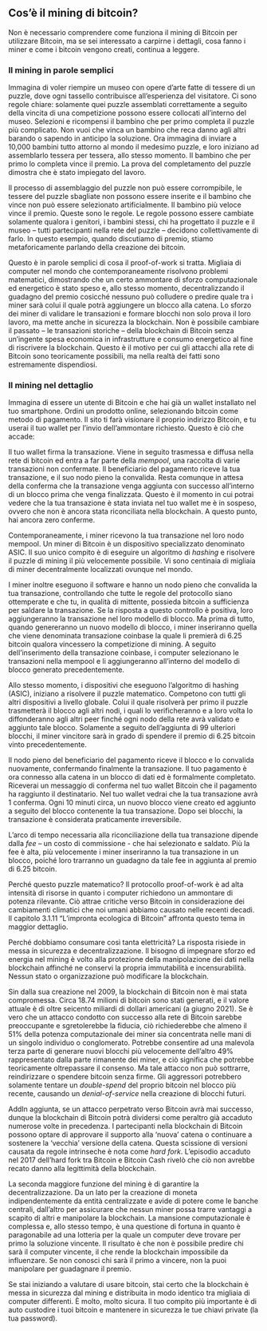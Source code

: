 ## Cos’è il mining di bitcoin?
Non è necessario comprendere come funziona il mining di Bitcoin per utilizzare Bitcoin, ma se sei interessato a carpirne i dettagli, cosa fanno i miner e come i bitcoin vengono creati, continua a leggere.

### Il mining in parole semplici
Immagina di voler riempire un museo con opere d’arte fatte di tessere di un puzzle, dove ogni tassello contribuisce all’esperienza del visitatore. Ci sono regole chiare: solamente quei puzzle assemblati correttamente a seguito della vincita di una competizione possono essere collocati all’interno del museo. Selezioni e ricompensi il bambino che per primo completa il puzzle più complicato. Non vuoi che vinca un bambino che reca danno agli altri barando o sapendo in anticipo la soluzione. Ora immagina di inviare a 10,000 bambini tutto attorno al mondo il medesimo puzzle, e loro iniziano ad assemblarlo tessera per tessera, allo stesso momento. Il bambino che per primo lo completa vince il premio. La prova del completamento del puzzle dimostra che è stato impiegato del lavoro.

Il processo di assemblaggio del puzzle non può essere corrompibile, le tessere del puzzle sbagliate non possono essere inserite e il bambino che vince non può essere selezionato artificialmente. Il bambino più veloce vince il premio. Queste sono le regole. Le regole possono essere cambiate solamente qualora i genitori, i bambini stessi, chi ha progettato il puzzle e il museo – tutti partecipanti nella rete del puzzle – decidono collettivamente di farlo. In questo esempio, quando discutiamo di premio, stiamo metaforicamente parlando della creazione dei bitcoin.

Questo è in parole semplici di cosa il proof-of-work si tratta. Migliaia di computer nel mondo che contemporaneamente risolvono problemi matematici, dimostrando che un certo ammontare di sforzo computazionale ed energetico è stato speso e, allo stesso momento, decentralizzando il guadagno del premio cosicché nessuno può colludere o predire quale tra i miner sarà colui il quale potrà aggiungere un blocco alla catena. Lo sforzo dei miner di validare le transazioni e formare blocchi non solo prova il loro lavoro, ma mette anche in sicurezza la blockchain. Non è possibile cambiare il passato – le transazioni storiche – della blockchain di Bitcoin senza un’ingente spesa economica in infrastrutture e consumo energetico al fine di riscrivere la blockchain. Questo è il motivo per cui gli attacchi alla rete di Bitcoin sono teoricamente possibili, ma nella realtà dei fatti sono estremamente dispendiosi.

### Il mining nel dettaglio

Immagina di essere un utente di Bitcoin e che hai già un wallet installato nel tuo smartphone. Ordini un prodotto online, selezionando bitcoin come metodo di pagamento. Il sito ti farà visionare il proprio indirizzo Bitcoin, e tu userai il tuo wallet per l’invio dell’ammontare richiesto. Questo è ciò che accade:

Il tuo wallet firma la transazione. Viene in seguito trasmessa e diffusa nella rete di bitcoin ed entra a far parte della _mempool_, una raccolta di varie transazioni non confermate. Il beneficiario del pagamento riceve la tua transazione, e il suo nodo pieno la convalida. Resta comunque in attesa della conferma che la transazione venga aggiunta con successo all’interno di un blocco prima che venga finalizzata. Questo è il momento in cui potrai vedere che la tua transazione è stata inviata nel tuo wallet me è in sospeso, ovvero che non è ancora stata riconciliata nella blockchain. A questo punto, hai ancora zero conferme.

Contemporaneamente, i miner ricevono la tua transazione nel loro nodo mempool. Un miner di Bitcoin è un dispositivo specializzato denominato ASIC. Il suo unico compito è di eseguire un algoritmo di _hashing_ e risolvere il puzzle di mining il più velocemente possibile. Vi sono centinaia di migliaia di miner decentralmente localizzati ovunque nel mondo.

I miner inoltre eseguono il software e hanno un nodo pieno che convalida la tua transazione, controllando che tutte le regole del protocollo siano ottemperate e che tu, in qualità di mittente, possieda bitcoin a sufficienza per saldare la transazione. Se la risposta a questo controllo è positiva, loro aggiungeranno la transazione nel loro modello di blocco. Ma prima di tutto, quando genereranno un nuovo modello di blocco, i miner inseriranno quella che viene denominata transazione coinbase la quale li premierà di 6.25 bitcoin qualora vincessero la competizione di mining. A seguito dell’inserimento della transazione coinbase, i computer selezionano le transazioni nella mempool e li aggiungeranno all’interno del modello di blocco generato precedentemente.

Allo stesso momento, i dispositivi che eseguono l’algoritmo di hashing (ASIC), iniziano a risolvere il puzzle matematico. Competono con tutti gli altri dispositivi a livello globale. Colui il quale risolverà per primo il puzzle trasmetterà il blocco agli altri nodi, i quali lo verificheranno e a loro volta lo diffonderanno agli altri peer finché ogni nodo della rete avrà validato e aggiunto tale blocco. Solamente a seguito dell’aggiunta di 99 ulteriori blocchi, il miner vincitore sarà in grado di spendere il premio di 6.25 bitcoin vinto precedentemente.

Il nodo pieno del beneficiario del pagamento riceve il blocco e lo convalida nuovamente, confermando finalmente la transazione. Il tuo pagamento è ora connesso alla catena in un blocco di dati ed è formalmente completato. Riceverai un messaggio di conferma nel tuo wallet Bitcoin che il pagamento ha raggiunto il destinatario. Nel tuo wallet vedrai che la tua transazione avrà 1 conferma. Ogni 10 minuti circa, un nuovo blocco viene creato ed aggiunto a seguito del blocco contenente la tua transazione. Dopo sei blocchi, la transazione è considerata praticamente irreversibile.

L’arco di tempo necessaria alla riconciliazione della tua transazione dipende dalla _fee_ – un costo di commissione - che hai selezionato e saldato. Più la fee è alta, più velocemente i miner inseriranno la tua transazione in un blocco, poiché loro trarranno un guadagno da tale fee in aggiunta al premio di 6.25 bitcoin.

Perché questo puzzle matematico? Il protocollo proof-of-work è ad alta intensità di risorse in quanto i computer richiedono un ammontare di potenza rilevante. Ciò attrae critiche verso Bitcoin in considerazione dei cambiamenti climatici che noi umani abbiamo causato nelle recenti decadi. Il capitolo 3.1.11 “L’impronta ecologica di Bitcoin” affronta questo tema in maggior dettaglio.

Perché dobbiamo consumare così tanta elettricità? La risposta risiede in messa in sicurezza e decentralizzazione. Il bisogno di impegnare sforzo ed energia nel mining è volto alla protezione della manipolazione dei dati nella blockchain affinché ne conservi la propria immutabilità e incensurabilità. Nessun stato o organizzazione può modificare la blockchain.

Sin dalla sua creazione nel 2009, la blockchain di Bitcoin non è mai stata compromessa. Circa 18.74 milioni di bitcoin sono stati generati, e il valore attuale è di oltre seicento miliardi di dollari americani (a giugno 2021). Se è vero che un attacco condotto con successo alla rete di Bitcoin sarebbe preoccupante e sgretolerebbe la fiducia, ciò richiederebbe che almeno il 51% della potenza computazionale dei miner sia concentrata nelle mani di un singolo individuo o conglomerato. Potrebbe consentire ad una malevola terza parte di generare nuovi blocchi più velocemente dell’altro 49% rappresentato dalla parte rimanente dei miner, e ciò significa che potrebbe teoricamente oltrepassare il consenso. Ma tale attacco non può sottrarre, reindirizzare o spendere bitcoin senza firme. Gli aggressori potrebbero solamente tentare un _double-spend_ del proprio bitcoin nel blocco più recente, causando un _denial-of-service_ nella creazione di blocchi futuri. 

AddIn aggiunta, se un attacco perpetrato verso Bitcoin avrà mai successo, dunque la blockchain di Bitcoin potrà dividersi come peraltro già accaduto numerose volte in precedenza. I partecipanti nella blockchain di Bitcoin possono optare di approvare il supporto alla ‘nuova’ catena o continuare a sostenere la ‘vecchia’ versione della catena. Questa scissione di versioni causata da regole intrinseche è nota come _hard fork_. L’episodio accaduto nel 2017 dell’hard fork tra Bitcoin e Bitcoin Cash rivelò che ciò non avrebbe recato danno alla legittimità della blockchain.

La seconda maggiore funzione del mining è di garantire la decentralizzazione. Da un lato per la creazione di moneta indipendentemente da entità centralizzate e avide di potere come le banche centrali, dall’altro per assicurare che nessun miner possa trarre vantaggi a scapito di altri e manipolare la blockchain. La mansione computazionale è complessa e, allo stesso tempo, è una questione di fortuna in quanto è paragonabile ad una lotteria per la quale un computer deve trovare per primo la soluzione vincente. Il risultato è che non è possibile predire chi sarà il computer vincente, il che rende la blockchain impossibile da influenzare. Se non conosci chi sarà il primo a vincere, non la puoi manipolare per guadagnare il premio.

Se stai iniziando a valutare di usare bitcoin, stai certo che la blockchain è messa in sicurezza dal mining e distribuita in modo identico tra migliaia di computer differenti. È molto, molto sicura. Il tuo compito più importante è di auto custodire i tuoi bitcoin e mantenere in sicurezza le tue chiavi private (la tua password).
